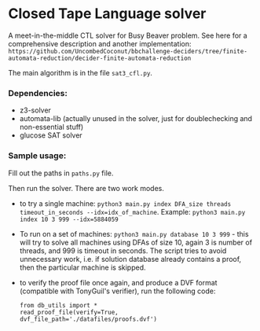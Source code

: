 # Closed Tape Language solver

A meet-in-the-middle CTL solver for Busy Beaver problem.
See here for a comprehensive description and another implementation:
`https://github.com/UncombedCoconut/bbchallenge-deciders/tree/finite-automata-reduction/decider-finite-automata-reduction`

The main algorithm is in the file `sat3_cfl.py`.
### Dependencies: 
- z3-solver
- automata-lib (actually unused in the solver, just for doublechecking and non-essential stuff)
- glucose SAT solver

### Sample usage: 
Fill out the paths in `paths.py` file. 

Then run the solver. There are two work modes.

- to try a single machine: `python3 main.py index DFA_size threads timeout_in_seconds --idx=idx_of_machine`. Example: 
`python3 main.py index 10 3 999 --idx=5884059` 

- To run on a set of machines: `python3 main.py database 10 3 999` - this will try to solve all machines using DFAs of size 10, again 3 is number of threads, and 999 is timeout in seconds. The script tries to avoid unnecessary work, i.e. if solution database already contains a proof, then the particular machine is skipped.

- to verify the proof file once again, and produce a DVF format (compatible with TonyGuil's verifier), run the following code:
    ```
    from db_utils import *
    read_proof_file(verify=True, dvf_file_path='./datafiles/proofs.dvf')
    ```
